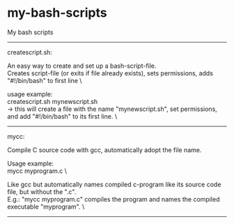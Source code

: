 # my-bash-scripts
My bash scripts

-----------------------------

createscript.sh: 

An easy way to create and set up a bash-script-file. \
Creates script-file (or exits if file already exists), sets permissions, adds "#!/bin/bash" to first line \

usage example: \
createscript.sh mynewscript.sh \
-> this will create a file with the name "mynewscript.sh", set permissions, and add "#!/bin/bash" to its first line.  \

-----------------------------

mycc: 

Compile C source code with gcc, automatically adopt the file name. 

Usage example: \
mycc myprogram.c \

Like gcc but automatically names compiled c-program like its source code file, but without the ".c". \
E.g.: "mycc myprogram.c" compiles the program and names the compiled executable "myprogram". \

----------------------------

